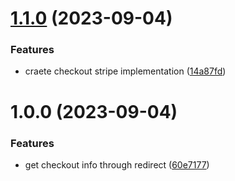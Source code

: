 # [1.1.0](https://github.com/stagePass/checkout/compare/v1.0.0...v1.1.0) (2023-09-04)


### Features

* craete checkout stripe implementation ([14a87fd](https://github.com/stagePass/checkout/commit/14a87fdfbc963275f40c15aeb86bceb686cbf28c))

# 1.0.0 (2023-09-04)


### Features

* get checkout info through redirect ([60e7177](https://github.com/stagePass/checkout/commit/60e71771708421cee817a989bb6a50ee38d02e11))

